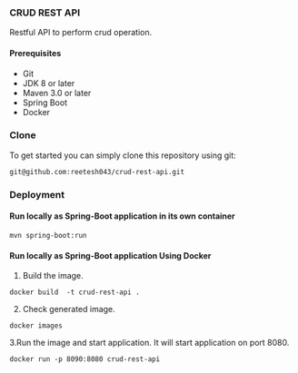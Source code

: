 ### CRUD REST API
Restful API to perform crud operation.

#### Prerequisites

* Git
* JDK 8 or later
* Maven 3.0 or later
* Spring Boot
* Docker

### Clone
To get started you can simply clone this repository using git:

```
git@github.com:reetesh043/crud-rest-api.git

```

### Deployment

#### Run locally as Spring-Boot application in its own container

```
mvn spring-boot:run
```

#### Run locally as Spring-Boot application Using Docker

1. Build the image.

```
docker build  -t crud-rest-api .
```

2. Check generated image.

```
docker images
```

3.Run the image and start application. It will start application on port 8080.

```
docker run -p 8090:8080 crud-rest-api 
```

